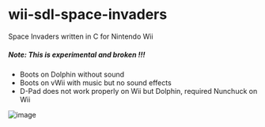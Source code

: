 # wii-sdl-space-invaders

Space Invaders written in C for Nintendo Wii

##### Note: This is experimental and broken !!!

- Boots on Dolphin without sound
- Boots on vWii with music but no sound effects
- D-Pad does not work properly on Wii but Dolphin, required Nunchuck on Wii

![image](https://github.com/Memorix101/space_invaders_project/assets/1466920/7766a670-12e0-4701-a2e6-a8f06a80eaf7)
